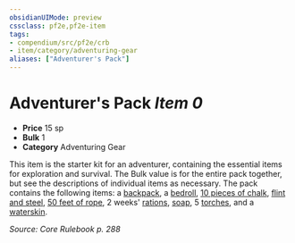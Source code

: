 ```yaml
---
obsidianUIMode: preview
cssclass: pf2e,pf2e-item
tags:
- compendium/src/pf2e/crb
- item/category/adventuring-gear
aliases: ["Adventurer's Pack"]
---
```

# Adventurer's Pack *Item 0*  

- **Price** 15 sp
- **Bulk** 1
- **Category** Adventuring Gear

This item is the starter kit for an adventurer, containing the essential items for exploration and survival. The Bulk value is for the entire pack together, but see the descriptions of individual items as necessary. The pack contains the following items: a [backpack](/compendium/equipment/items/backpack.md), a [bedroll](/compendium/equipment/items/bedroll.md), [10 pieces of chalk](/compendium/equipment/items/chalk-10.md), [flint and steel](/compendium/equipment/items/flint-and-steel.md), [50 feet of rope](/compendium/equipment/items/rope-50-feet.md), 2 weeks' [rations](/compendium/equipment/items/rations-1-week.md), [soap](/compendium/equipment/items/soap.md), 5 [torches](/compendium/equipment/items/torch.md), and a [waterskin](/compendium/equipment/items/waterskin.md).

*Source: Core Rulebook p. 288*
